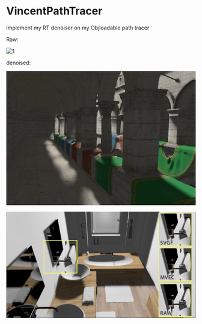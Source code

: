 # VincentPathTracer
implement my RT denoiser on my Objloadable path tracer

Raw:

![1](readme.assets/spoza_shadow_ray.png)

denoised:

![](readme.assets/sponza.png)

![](readme.assets/cmp_bathroom.png)
